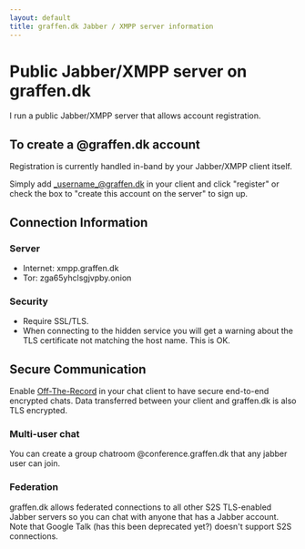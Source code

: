 ```yaml
---
layout: default
title: graffen.dk Jabber / XMPP server information
---
```

# Public Jabber/XMPP server on graffen.dk

I run a public Jabber/XMPP server that allows account registration.

## To create a @graffen.dk account

Registration is currently handled in-band by your Jabber/XMPP client itself.

Simply add _username_@graffen.dk in your client and click "register" or check the box to "create this account on the server" to sign up.

## Connection Information

### Server

* Internet: xmpp.graffen.dk
* Tor: zga65yhclsgjvpby.onion

### Security

* Require SSL/TLS.
* When connecting to the hidden service you will get a warning about the TLS certificate not matching the host name. This is OK. 

## Secure Communication

Enable [Off-The-Record](https://otr.cypherpunks.ca/) in your chat client to have secure end-to-end encrypted chats. Data transferred between your client and graffen.dk is also TLS encrypted. 

### Multi-user chat

You can create a group chatroom @conference.graffen.dk that any jabber user can join.

### Federation

graffen.dk allows federated connections to all other S2S TLS-enabled Jabber servers so you can chat with anyone that has a Jabber account. Note that Google Talk (has this been deprecated yet?) doesn't support S2S connections.
